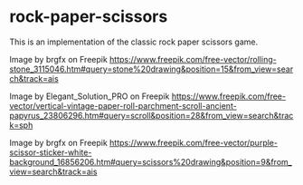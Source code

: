 # rock-paper-scissors
This is an implementation of the classic rock paper scissors game.

Image by brgfx on Freepik
https://www.freepik.com/free-vector/rolling-stone_3115046.htm#query=stone%20drawing&position=15&from_view=search&track=ais

Image by Elegant_Solution_PRO on Freepik
https://www.freepik.com/free-vector/vertical-vintage-paper-roll-parchment-scroll-ancient-papyrus_23806296.htm#query=scroll&position=28&from_view=search&track=sph

Image by brgfx on Freepik
https://www.freepik.com/free-vector/purple-scissor-sticker-white-background_16856206.htm#query=scissors%20drawing&position=9&from_view=search&track=ais